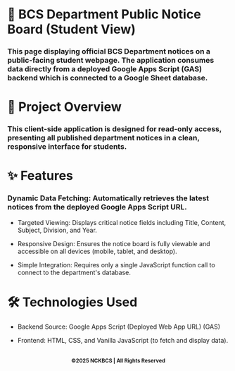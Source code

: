 # 🔔 BCS Department Public Notice Board (Student View)
### This page displaying official BCS Department notices on a public-facing student webpage. The application consumes data directly from a deployed Google Apps Script (GAS) backend which is connected to a Google Sheet database.

# 🌟 Project Overview
### This client-side application is designed for read-only access, presenting all published department notices in a clean, responsive interface for students.

# ✨ Features
### Dynamic Data Fetching: Automatically retrieves the latest notices from the deployed Google Apps Script URL.

- Targeted Viewing: Displays critical notice fields including Title, Content, Subject, Division, and Year.

- Responsive Design: Ensures the notice board is fully viewable and accessible on all devices (mobile, tablet, and desktop).

- Simple Integration: Requires only a single JavaScript function call to connect to the department's database.

# 🛠️ Technologies Used
- Backend Source: Google Apps Script (Deployed Web App URL) (GAS)

- Frontend: HTML, CSS, and Vanilla JavaScript (to fetch and display data).
<br><br>
<center>
<small><b>
 &copy;2025 NCKBCS | All Rights Reserved</small>
 </b></center>
